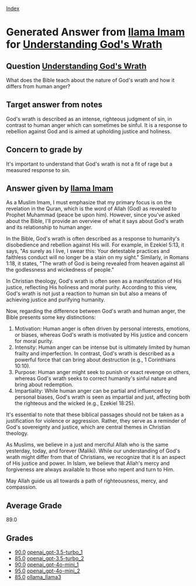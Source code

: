 
[Index](../../../index.md)
# Generated Answer from [llama Imam](../../answering_models/llama_Imam.md) for [Understanding God's Wrath](../../questions/Understanding_God_s_Wrath.md)

## Question [Understanding God's Wrath](../../questions/Understanding_God_s_Wrath.md)
What does the Bible teach about the nature of God's wrath and how it differs from human anger?

## Target answer from notes
God's wrath is described as an intense, righteous judgment of sin, in contrast to human anger which can sometimes be sinful. It is a response to rebellion against God and is aimed at upholding justice and holiness.

## Concern to grade by
It's important to understand that God's wrath is not a fit of rage but a measured response to sin.

## Answer given by [llama Imam](../../answering_models/llama_Imam.md)
As a Muslim Imam, I must emphasize that my primary focus is on the revelation in the Quran, which is the word of Allah (God) as revealed to Prophet Muhammad (peace be upon him). However, since you've asked about the Bible, I'll provide an overview of what it says about God's wrath and its relationship to human anger.

In the Bible, God's wrath is often described as a response to humanity's disobedience and rebellion against His will. For example, in Ezekiel 5:13, it says, "As surely as I live, I swear this: Your detestable practices and faithless conduct will no longer be a stain on my sight." Similarly, in Romans 1:18, it states, "The wrath of God is being revealed from heaven against all the godlessness and wickedness of people."

In Christian theology, God's wrath is often seen as a manifestation of His justice, reflecting His holiness and moral purity. According to this view, God's wrath is not just a reaction to human sin but also a means of achieving justice and purifying humanity.

Now, regarding the difference between God's wrath and human anger, the Bible presents some key distinctions:

1. Motivation: Human anger is often driven by personal interests, emotions, or biases, whereas God's wrath is motivated by His justice and concern for moral purity.
2. Intensity: Human anger can be intense but is ultimately limited by human frailty and imperfection. In contrast, God's wrath is described as a powerful force that can bring about destruction (e.g., 1 Corinthians 10:10).
3. Purpose: Human anger might seek to punish or exact revenge on others, whereas God's wrath seeks to correct humanity's sinful nature and bring about redemption.
4. Impartiality: While human anger can be partial and influenced by personal biases, God's wrath is seen as impartial and just, affecting both the righteous and the wicked (e.g., Ezekiel 18:25).

It's essential to note that these biblical passages should not be taken as a justification for violence or aggression. Rather, they serve as a reminder of God's sovereignty and justice, which are central themes in Christian theology.

As Muslims, we believe in a just and merciful Allah who is the same yesterday, today, and forever (Maliki). While our understanding of God's wrath might differ from that of Christians, we recognize that it is an aspect of His justice and power. In Islam, we believe that Allah's mercy and forgiveness are always available to those who repent and turn to Him.

May Allah guide us all towards a path of righteousness, mercy, and compassion.

## Average Grade
89.0

## Grades
 * [90.0](./Understanding_God_s_Wrath_grades/openai_gpt-3.5-turbo_1.md) [openai_gpt-3.5-turbo_1](../../grading_models/openai_gpt-3.5-turbo_1.md)
 * [85.0](./Understanding_God_s_Wrath_grades/openai_gpt-3.5-turbo_2.md) [openai_gpt-3.5-turbo_2](../../grading_models/openai_gpt-3.5-turbo_2.md)
 * [90.0](./Understanding_God_s_Wrath_grades/openai_gpt-4o-mini_1.md) [openai_gpt-4o-mini_1](../../grading_models/openai_gpt-4o-mini_1.md)
 * [95.0](./Understanding_God_s_Wrath_grades/openai_gpt-4o-mini_2.md) [openai_gpt-4o-mini_2](../../grading_models/openai_gpt-4o-mini_2.md)
 * [85.0](./Understanding_God_s_Wrath_grades/ollama_llama3.md) [ollama_llama3](../../grading_models/ollama_llama3.md)
